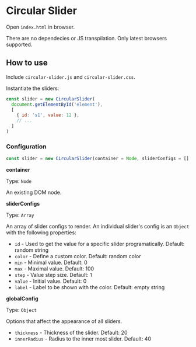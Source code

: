# Circular Slider

Open `index.html` in browser.

There are no dependecies or JS transpilation. Only latest browsers supported.

## How to use

Include `circular-slider.js` and `circular-slider.css`.

Instantiate the sliders:

```js
const slider = new CircularSlider(
  document.getElementById('element'),
  [
    { id: 's1', value: 12 },
    // ...
  ]
)
```

### Configuration

```js
const slider = new CircularSlider(container = Node, sliderConfigs = [], globalConfig = {})
```

**container**

Type: `Node`

An existing DOM node.

**sliderConfigs**

Type: `Array`

An array of slider configs to render. An individual slider's config is an `Object` with the following properties:

* `id` - Used to get the value for a specific slider programatically. Default: random string
* `color` - Define a custom color. Default: random color
* `min` - Minimal value. Default: 0
* `max` - Maximal value. Default: 100
* `step` - Value step size. Default: 1
* `value` - Initial value. Default: 0
* `label` - Label to be shown with the color. Default: empty string

**globalConfig**

Type: `Object`

Options that affect the appearance of all sliders.

* `thickness` - Thickness of the slider. Default: 20
* `innerRadius` - Radius to the inner most slider. Default: 40
